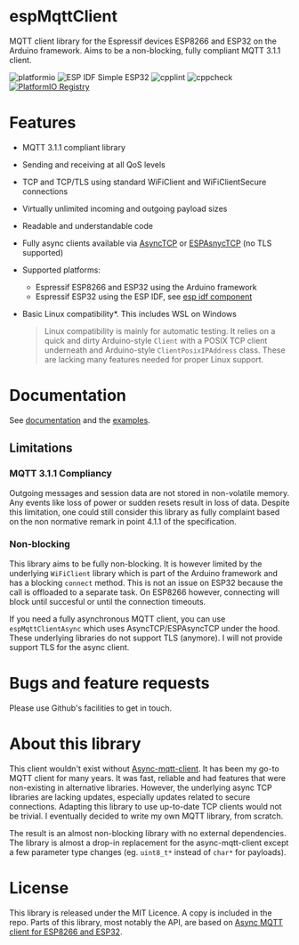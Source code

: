 # espMqttClient

MQTT client library for the Espressif devices ESP8266 and ESP32 on the Arduino framework.
Aims to be a non-blocking, fully compliant MQTT 3.1.1 client.

![platformio](https://github.com/bertmelis/espMqttClient/actions/workflows/build_platformio.yml/badge.svg)
![ESP IDF Simple ESP32](https://github.com/bertmelis/espMqttClient/actions/workflows/build_esp_idf.yml/badge.svg)
![cpplint](https://github.com/bertmelis/espMqttClient/actions/workflows/cpplint.yml/badge.svg)
![cppcheck](https://github.com/bertmelis/espMqttClient/actions/workflows/cppcheck.yml/badge.svg)
[![PlatformIO Registry](https://badges.registry.platformio.org/packages/bertmelis/library/espMqttClient.svg)](https://registry.platformio.org/libraries/bertmelis/espMqttClient)

# Features

- MQTT 3.1.1 compliant library
- Sending and receiving at all QoS levels
- TCP and TCP/TLS using standard WiFiClient and WiFiClientSecure connections
- Virtually unlimited incoming and outgoing payload sizes
- Readable and understandable code
- Fully async clients available via [AsyncTCP](https://github.com/esphome/AsyncTCP) or [ESPAsnycTCP](https://github.com/esphome/ESPAsyncTCP) (no TLS supported)
- Supported platforms:
  - Espressif ESP8266 and ESP32 using the Arduino framework
  - Espressif ESP32 using the ESP IDF, see [esp idf component](https://docs.espressif.com/projects/arduino-esp32/en/latest/esp-idf_component.html)
- Basic Linux compatibility*. This includes WSL on Windows

    > Linux compatibility is mainly for automatic testing. It relies on a quick and dirty Arduino-style `Client` with a POSIX TCP client underneath and Arduino-style `ClientPosixIPAddress` class. These are lacking many features needed for proper Linux support.

# Documentation

See [documentation](https://www.emelis.net/espMqttClient/) and the [examples](examples/).

## Limitations

### MQTT 3.1.1 Compliancy

Outgoing messages and session data are not stored in non-volatile memory. Any events like loss of power or sudden resets result in loss of data. Despite this limitation, one could still consider this library as fully complaint based on the non normative remark in point 4.1.1 of the specification.

### Non-blocking

This library aims to be fully non-blocking. It is however limited by the underlying `WiFiClient` library which is part of the Arduino framework and has a blocking `connect` method. This is not an issue on ESP32 because the call is offloaded to a separate task. On ESP8266 however, connecting will block until succesful or until the connection timeouts.

If you need a fully asynchronous MQTT client, you can use `espMqttClientAsync` which uses AsyncTCP/ESPAsyncTCP under the hood. These underlying libraries do not support TLS (anymore). I will not provide support TLS for the async client.

# Bugs and feature requests

Please use Github's facilities to get in touch.

# About this library

This client wouldn't exist without [Async-mqtt-client](https://github.com/marvinroger/async-mqtt-client). It has been my go-to MQTT client for many years. It was fast, reliable and had features that were non-existing in alternative libraries. However, the underlying async TCP libraries are lacking updates, especially updates related to secure connections. Adapting this library to use up-to-date TCP clients would not be trivial. I eventually decided to write my own MQTT library, from scratch. 

The result is an almost non-blocking library with no external dependencies. The library is almost a drop-in replacement for the async-mqtt-client except a few parameter type changes (eg. `uint8_t*` instead of `char*` for payloads).

# License

This library is released under the MIT Licence. A copy is included in the repo.
Parts of this library, most notably the API, are based on [Async MQTT client for ESP8266 and ESP32](https://github.com/marvinroger/async-mqtt-client).
